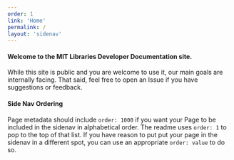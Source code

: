 ```yaml
---
order: 1
link: 'Home'
permalink: /
layout: 'sidenav'
---
```


#### Welcome to the MIT Libraries Developer Documentation site.

While this site is public and you are welcome to use it, our main goals are
internally facing. That said, feel free to open an Issue if you have suggestions
or feedback.

#### Side Nav Ordering
Page metadata should include `order: 1000` if you want your Page to
be included in the sidenav in alphabetical order. The readme uses
`order: 1` to pop to the top of that list. If you have reason to put
put your page in the sidenav in a different spot, you can use an
appropriate `order: value` to do so.

